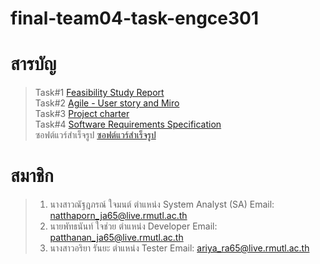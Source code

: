 # final-team04-task-engce301
# สารบัญ 

> Task#1 [Feasibility Study Report]() <br />
> Task#2 [Agile - User story and Miro]() <br />
> Task#3 [Project charter]() <br />
> Task#4 [Software Requirements Specification]() <br />
> ซอฟต์แวร์สำเร็จรูป [ซอฟต์แวร์สำเร็จรูป]() <br />

# สมาชิก 
> 1. นางสาวณัฐฎภรณ์  ใจมนต์     ตำแหน่ง System Analyst (SA) Email: natthaporn_ja65@live.rmutl.ac.th </tr> <br />
> 2. นายพัทธนันท์  ใจช่วย        ตำแหน่ง Developer           Email: patthanan_ja65@live.rmutl.ac.th </tr> <br />
> 3. นางสาวอริยา  รันยะ          ตำแหน่ง Tester              Email: ariya_ra65@live.rmutl.ac.th </tr> <br />
